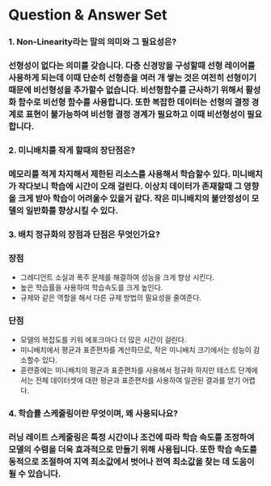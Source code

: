# Question & Answer Set

### 1. Non-Linearity라는 말의 의미와 그 필요성은?

### 선형성이 없다는 의미를 갖습니다. 다층 신경망을 구성할때 선형 레이어를 사용하게 되는데 이때 단순히 선형층을 여러 개 쌓는 것은 여전히 선형이기 때문에 비선형성을 추가할수 없습니다.  비선형함수를 근사하기 위해서 활성화 함수로 비선형 함수를 사용합니다. 또한 복잡한 데이터는 선형의 결정 경계로 표현이 불가능하여 비선형 결정 경계가 필요하고 이때 비선형성이 필요합니다.

### 2. 미니배치를 작게 할때의 장단점은?

### 메모리를 적게 차지해서 제한된 리소스를 사용해서 학습할수 있다. 미니배치가 작다보니 학습에 시간이 오래 걸린다. 이상치 데이터가 존재할때 그 영향을 크게 받아 학습이 어려울수 있을거 같다. 작은 미니배치의 불안정성이 모델의 일반화를 향상시킬 수 있다.

### 3. 배치 정규화의 장점과 단점은 무엇인가요?

### 장점

- 그레디언트 소실과 폭주 문제를 해결하여 성능을 크게 향상 시킨다.
- 높은 학습률을 사용하여 학습속도를 크게 높인다.
- 규제와 같은 역할을 해서 다른 규제 방법의 필요성을 줄여준다.

### 단점

- 모델의 복잡도를 키워 에포크마다 더 많은 시간이 걸린다.
- 미니배치에서 평균과 표준편차를 계산하므로, 작은 미니배치 크기에서는 성능이 감소할수 있다.
- 훈련중에는 미니배치의 평균과 표준편차를 사용해서 정규화 하지만 테스트 단계에서는 전체 데이터셋에 대한 평균과 표준편차를 사용하여 일관된 결과를 얻기 어렵다.

### 4. 학습률 스케줄링이란 무엇이며, 왜 사용되나요?
### 러닝 레이트 스케줄링은 특정 시간이나 조건에 따라 학습 속도를 조정하여 모델의 수렴을 더욱 효과적으로 만들기 위해 사용됩니다. 또한 학습 속도를 동적으로 조절하여 지역 최소값에서 벗어나 전역 최소값을 찾는 데 도움이 될 수 있습니다.